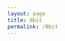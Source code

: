 ```yaml
---
layout: page
title: 8bit
permalink: /8bit
---
```


<script>
  window.location.replace("./hardware/2021/06/26/8-bit-computer.html")
</script>